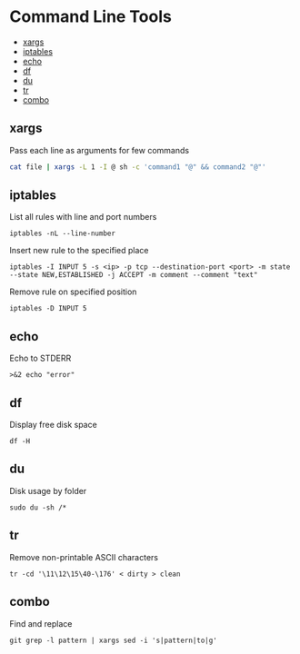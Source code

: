 # Command Line Tools

- [xargs](#xargs)
- [iptables](#iptables)
- [echo](#echo)
- [df](#df)
- [du](#du)
- [tr](#tr)
- [combo](#combo)


## xargs

Pass each line as arguments for few commands
```sh
cat file | xargs -L 1 -I @ sh -c 'command1 "@" && command2 "@"'
```

## iptables

List all rules with line and port numbers
```
iptables -nL --line-number
```

Insert new rule to the specified place
```
iptables -I INPUT 5 -s <ip> -p tcp --destination-port <port> -m state --state NEW,ESTABLISHED -j ACCEPT -m comment --comment "text"
```

Remove rule on specified position
```
iptables -D INPUT 5
```

## echo
Echo to STDERR
```
>&2 echo "error"
```

## df
Display free disk space
```
df -H
```

## du
Disk usage by folder
```
sudo du -sh /*
```
## tr
Remove non-printable ASCII characters
```
tr -cd '\11\12\15\40-\176' < dirty > clean
```

## combo
Find and replace
```
git grep -l pattern | xargs sed -i 's|pattern|to|g'
```
